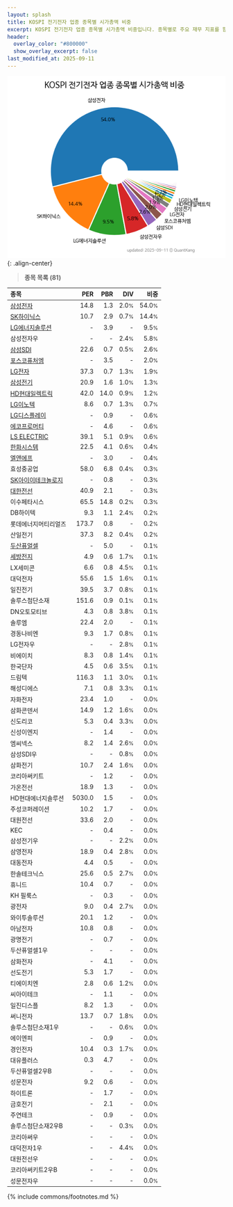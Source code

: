 ```yaml
---
layout: splash
title: KOSPI 전기전자 업종 종목별 시가총액 비중
excerpt: KOSPI 전기전자 업종 종목별 시가총액 비중입니다. 종목별로 주요 재무 지표를 함께 표시합니다.
header:
  overlay_color: "#800000"
  show_overlay_excerpt: false
last_modified_at: 2025-09-11
---
```



![KOSPI 전기전자 업종 종목별 시가총액 비중](/stats/sector/images/kospi_업종_전기전자_종목.png){: .align-center}


> **종목 목록 (81)**<a id="list"></a>

| **종목** | **PER** | **PBR** | **DIV** | **비중** |
| :------- | ------: | ------: | ------: | -------: |
| [삼성전자](/005930/) | 14.8 | 1.3 | 2.0<small>%</small> | 54.0<small>%</small> |
| [SK하이닉스](/000660/) | 10.7 | 2.9 | 0.7<small>%</small> | 14.4<small>%</small> |
| [LG에너지솔루션](/373220/) | - | 3.9 | - | 9.5<small>%</small> |
| 삼성전자우 | - | - | 2.4<small>%</small> | 5.8<small>%</small> |
| [삼성SDI](/006400/) | 22.6 | 0.7 | 0.5<small>%</small> | 2.6<small>%</small> |
| [포스코퓨처엠](/003670/) | - | 3.5 | - | 2.0<small>%</small> |
| [LG전자](/066570/) | 37.3 | 0.7 | 1.3<small>%</small> | 1.9<small>%</small> |
| [삼성전기](/009150/) | 20.9 | 1.6 | 1.0<small>%</small> | 1.3<small>%</small> |
| [HD현대일렉트릭](/267260/) | 42.0 | 14.0 | 0.9<small>%</small> | 1.2<small>%</small> |
| [LG이노텍](/011070/) | 8.6 | 0.7 | 1.3<small>%</small> | 0.7<small>%</small> |
| [LG디스플레이](/034220/) | - | 0.9 | - | 0.6<small>%</small> |
| [에코프로머티](/450080/) | - | 4.6 | - | 0.6<small>%</small> |
| [LS ELECTRIC](/010120/) | 39.1 | 5.1 | 0.9<small>%</small> | 0.6<small>%</small> |
| [한화시스템](/272210/) | 22.5 | 4.1 | 0.6<small>%</small> | 0.4<small>%</small> |
| [엘앤에프](/066970/) | - | 3.0 | - | 0.4<small>%</small> |
| 효성중공업 | 58.0 | 6.8 | 0.4<small>%</small> | 0.3<small>%</small> |
| [SK아이이테크놀로지](/361610/) | - | 0.8 | - | 0.3<small>%</small> |
| [대한전선](/001440/) | 40.9 | 2.1 | - | 0.3<small>%</small> |
| 이수페타시스 | 65.5 | 14.8 | 0.2<small>%</small> | 0.3<small>%</small> |
| DB하이텍 | 9.3 | 1.1 | 2.4<small>%</small> | 0.2<small>%</small> |
| 롯데에너지머티리얼즈 | 173.7 | 0.8 | - | 0.2<small>%</small> |
| 산일전기 | 37.3 | 8.2 | 0.4<small>%</small> | 0.2<small>%</small> |
| [두산퓨얼셀](/336260/) | - | 5.0 | - | 0.1<small>%</small> |
| [세방전지](/004490/) | 4.9 | 0.6 | 1.7<small>%</small> | 0.1<small>%</small> |
| LX세미콘 | 6.6 | 0.8 | 4.5<small>%</small> | 0.1<small>%</small> |
| 대덕전자 | 55.6 | 1.5 | 1.6<small>%</small> | 0.1<small>%</small> |
| 일진전기 | 39.5 | 3.7 | 0.8<small>%</small> | 0.1<small>%</small> |
| 솔루스첨단소재 | 151.6 | 0.9 | 0.1<small>%</small> | 0.1<small>%</small> |
| DN오토모티브 | 4.3 | 0.8 | 3.8<small>%</small> | 0.1<small>%</small> |
| 솔루엠 | 22.4 | 2.0 | - | 0.1<small>%</small> |
| 경동나비엔 | 9.3 | 1.7 | 0.8<small>%</small> | 0.1<small>%</small> |
| LG전자우 | - | - | 2.8<small>%</small> | 0.1<small>%</small> |
| 비에이치 | 8.3 | 0.8 | 1.4<small>%</small> | 0.1<small>%</small> |
| 한국단자 | 4.5 | 0.6 | 3.5<small>%</small> | 0.1<small>%</small> |
| 드림텍 | 116.3 | 1.1 | 3.0<small>%</small> | 0.1<small>%</small> |
| 해성디에스 | 7.1 | 0.8 | 3.3<small>%</small> | 0.1<small>%</small> |
| 자화전자 | 23.4 | 1.0 | - | 0.0<small>%</small> |
| 삼화콘덴서 | 14.9 | 1.2 | 1.6<small>%</small> | 0.0<small>%</small> |
| 신도리코 | 5.3 | 0.4 | 3.3<small>%</small> | 0.0<small>%</small> |
| 신성이엔지 | - | 1.4 | - | 0.0<small>%</small> |
| 엠씨넥스 | 8.2 | 1.4 | 2.6<small>%</small> | 0.0<small>%</small> |
| 삼성SDI우 | - | - | 0.8<small>%</small> | 0.0<small>%</small> |
| 삼화전기 | 10.7 | 2.4 | 1.6<small>%</small> | 0.0<small>%</small> |
| 코리아써키트 | - | 1.2 | - | 0.0<small>%</small> |
| 가온전선 | 18.9 | 1.3 | - | 0.0<small>%</small> |
| HD현대에너지솔루션 | 5030.0 | 1.5 | - | 0.0<small>%</small> |
| 주성코퍼레이션 | 10.2 | 1.7 | - | 0.0<small>%</small> |
| 대원전선 | 33.6 | 2.0 | - | 0.0<small>%</small> |
| KEC | - | 0.4 | - | 0.0<small>%</small> |
| 삼성전기우 | - | - | 2.2<small>%</small> | 0.0<small>%</small> |
| 삼영전자 | 18.9 | 0.4 | 2.8<small>%</small> | 0.0<small>%</small> |
| 대동전자 | 4.4 | 0.5 | - | 0.0<small>%</small> |
| 한솔테크닉스 | 25.6 | 0.5 | 2.7<small>%</small> | 0.0<small>%</small> |
| 휴니드 | 10.4 | 0.7 | - | 0.0<small>%</small> |
| KH 필룩스 | - | 0.3 | - | 0.0<small>%</small> |
| 광전자 | 9.0 | 0.4 | 2.7<small>%</small> | 0.0<small>%</small> |
| 와이투솔루션 | 20.1 | 1.2 | - | 0.0<small>%</small> |
| 아남전자 | 10.8 | 0.8 | - | 0.0<small>%</small> |
| 광명전기 | - | 0.7 | - | 0.0<small>%</small> |
| 두산퓨얼셀1우 | - | - | - | 0.0<small>%</small> |
| 삼화전자 | - | 4.1 | - | 0.0<small>%</small> |
| 선도전기 | 5.3 | 1.7 | - | 0.0<small>%</small> |
| 티에이치엔 | 2.8 | 0.6 | 1.2<small>%</small> | 0.0<small>%</small> |
| 씨아이테크 | - | 1.1 | - | 0.0<small>%</small> |
| 일진디스플 | 8.2 | 1.3 | - | 0.0<small>%</small> |
| 써니전자 | 13.7 | 0.7 | 1.8<small>%</small> | 0.0<small>%</small> |
| 솔루스첨단소재1우 | - | - | 0.6<small>%</small> | 0.0<small>%</small> |
| 에이엔피 | - | 0.9 | - | 0.0<small>%</small> |
| 경인전자 | 10.4 | 0.3 | 1.7<small>%</small> | 0.0<small>%</small> |
| 대유플러스 | 0.3 | 4.7 | - | 0.0<small>%</small> |
| 두산퓨얼셀2우B | - | - | - | 0.0<small>%</small> |
| 성문전자 | 9.2 | 0.6 | - | 0.0<small>%</small> |
| 하이트론 | - | 1.7 | - | 0.0<small>%</small> |
| 금호전기 | - | 2.1 | - | 0.0<small>%</small> |
| 주연테크 | - | 0.9 | - | 0.0<small>%</small> |
| 솔루스첨단소재2우B | - | - | 0.3<small>%</small> | 0.0<small>%</small> |
| 코리아써우 | - | - | - | 0.0<small>%</small> |
| 대덕전자1우 | - | - | 4.4<small>%</small> | 0.0<small>%</small> |
| 대원전선우 | - | - | - | 0.0<small>%</small> |
| 코리아써키트2우B | - | - | - | 0.0<small>%</small> |
| 성문전자우 | - | - | - | 0.0<small>%</small> |

{% include commons/footnotes.md %}